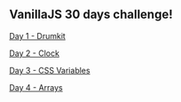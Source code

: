 ## VanillaJS 30 days challenge! 

[Day 1 - Drumkit](https://edo9k.github.io/js30/01-drumkit/index.html)

[Day 2 - Clock](https://edo9k.github.io/js30/02-clock/)

[Day 3 - CSS Variables](https://edo9k.github.io/js30/03-css-vars/)

[Day 4 - Arrays](https://edo9k.github.io/js30/04-arrays/)

